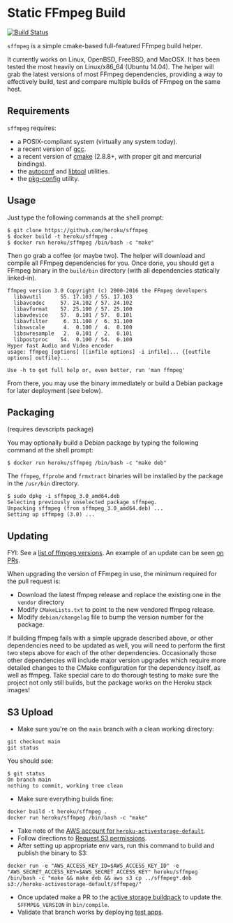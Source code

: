# Static FFmpeg Build

[![Build Status](https://travis-ci.org/pyke369/sffmpeg.svg?branch=master)](https://travis-ci.org/pyke369/sffmpeg)

`sffmpeg` is a simple cmake-based full-featured FFmpeg build helper.

It currently works on Linux, OpenBSD, FreeBSD, and MacOSX. It has been tested the most heavily on Linux/x86_64 (Ubuntu 14.04).
The helper will grab the latest versions of most FFmpeg dependencies, providing a way to effectively build, test and compare
multiple builds of FFmpeg on the same host.

## Requirements

`sffmpeg` requires:

- a POSIX-compliant system (virtually any system today).
- a recent version of [gcc](http://gcc.gnu.org/).
- a recent version of [cmake](http://www.cmake.org/) (2.8.8+, with proper git and mercurial bindings).
- the [autoconf](http://www.gnu.org/software/autoconf/) and [libtool](http://www.gnu.org/software/libtool/) utilities.
- the [pkg-config](http://www.freedesktop.org/wiki/Software/pkg-config) utility.

## Usage

Just type the following commands at the shell prompt:

    $ git clone https://github.com/heroku/sffmpeg
    $ docker build -t heroku/sffmpeg .
    $ docker run heroku/sffmpeg /bin/bash -c "make"

Then go grab a coffee (or maybe two). The helper will download and compile all FFmpeg dependencies for you.
Once done, you should get a FFmpeg binary in the `build/bin` directory (with all dependencies statically linked-in).

    ffmpeg version 3.0 Copyright (c) 2000-2016 the FFmpeg developers
      libavutil      55. 17.103 / 55. 17.103
      libavcodec     57. 24.102 / 57. 24.102
      libavformat    57. 25.100 / 57. 25.100
      libavdevice    57.  0.101 / 57.  0.101
      libavfilter     6. 31.100 /  6. 31.100
      libswscale      4.  0.100 /  4.  0.100
      libswresample   2.  0.101 /  2.  0.101
      libpostproc    54.  0.100 / 54.  0.100
    Hyper fast Audio and Video encoder
    usage: ffmpeg [options] [[infile options] -i infile]... {[outfile options] outfile}...

    Use -h to get full help or, even better, run 'man ffmpeg'

From there, you may use the binary immediately or build a Debian package for later deployment (see below).

## Packaging

(requires devscripts package)

You may optionally build a Debian package by typing the following command at the shell prompt:

    $ docker run heroku/sffmpeg /bin/bash -c "make deb"

The `ffmpeg`, `ffprobe` and `frmxtract` binaries will be installed by the package in the `/usr/bin` directory.

    $ sudo dpkg -i sffmpeg_3.0_amd64.deb
    Selecting previously unselected package sffmpeg.
    Unpacking sffmpeg (from sffmpeg_3.0_amd64.deb) ...
    Setting up sffmpeg (3.0) ...

## Updating

FYI: See a [list of ffmpeg versions](https://ffmpeg.org/security.html). An example of an update can be seen [on PRs](https://github.com/heroku/sffmpeg/pull/9).

When upgrading the version of FFmpeg in use, the minimum required for the pull request is:

* Download the latest ffmpeg release and replace the existing one in the `vendor` directory
* Modify `CMakeLists.txt` to point to the new vendored ffmpeg release.
* Modify `debian/changelog` file to bump the version number for the package.

If building ffmpeg fails with a simple upgrade described above, or other dependencies need to be updated as well, you will need to perform the first two steps above for each of the other dependencies. Occasionally those other dependencies will include major version upgrades which require more detailed changes to the CMake configuration for the dependency itself, as well as ffmpeg. Take special care to do thorough testing to make sure the project not only still builds, but the package works on the Heroku stack images!

## S3 Upload

- Make sure you're on the `main` branch with a clean working directory:

```
git checkout main
git status
```

You should see:

```
$ git status
On branch main
nothing to commit, working tree clean
```

- Make sure everything builds fine:

```
docker build -t heroku/sffmpeg .
docker run heroku/sffmpeg /bin/bash -c "make"
```

- Take note of the [AWS account for `heroku-activestorage-default`](https://github.com/heroku/languages-team/blob/main/guides/creds.md#aws-resources).
- Follow directions to [Request S3 permissions](https://github.com/heroku/languages-team/blob/main/guides/aws-access.md).
- After setting up appropriate env vars, run this command to build and publish the binary to S3:

```
docker run -e "AWS_ACCESS_KEY_ID=$AWS_ACCESS_KEY_ID" -e "AWS_SECRET_ACCESS_KEY=$AWS_SECRET_ACCESS_KEY" heroku/sffmpeg /bin/bash -c "make && make deb && aws s3 cp ../sffmpeg*.deb s3://heroku-activestorage-default/sffmpeg/"
```

- Once updated make a PR to the [active storage buildpack](https://github.com/heroku/heroku-buildpack-activestorage-preview) to update the `SFFMPEG_VERSION` in `bin/compile`.
- Validate that branch works by deploying [test apps](https://github.com/heroku/active_storage_with_previews_example).
